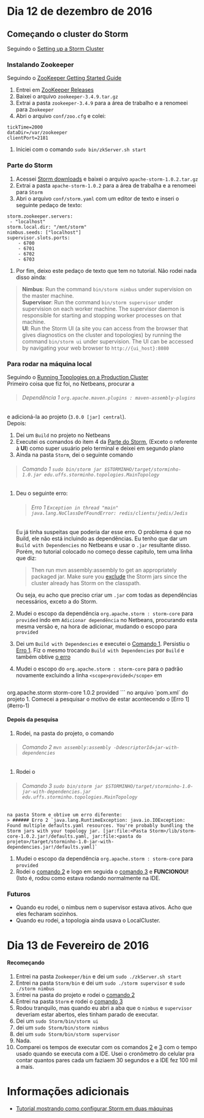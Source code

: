 # Dia 12 de dezembro de 2016
## Começando o cluster do Storm
Seguindo o [Setting up a Storm Cluster](http://storm.apache.org/releases/1.0.1/Setting-up-a-Storm-cluster.html)
### Instalando Zookeeper
Seguindo o [ZooKeeper Getting Started Guide](zookeeper.apache.org/doc/r3.3.3/zookeeperStarted.html#sc_InstallingSingleMode)  
1. Entrei em [ZooKeeper Releases](http://ftp.unicamp.br/pub/apache/zookeeper/)  
1. Baixei o arquivo `zookeeper-3.4.9.tar.gz`
1. Extrai a pasta `zookeeper-3.4.9` para a área de trabalho e a renomeei para `Zookeeper`  
1. Abri o arquivo `conf/zoo.cfg` e colei:
```
tickTime=2000
dataDir=/var/zookeeper
clientPort=2181
```
1. Iniciei com o comando `sudo bin/zkServer.sh start`

### Parte do Storm
1. Acessei [Storm downloads](http://storm.apache.org/downloads.html) e baixei o arquivo `apache-storm-1.0.2.tar.gz`  
1. Extrai a pasta `apache-storm-1.0.2` para a área de trabalha e a renomeei para `Storm`  
1. Abri o arquivo `conf/storm.yaml` com um editor de texto e inseri o seguinte pedaço de texto:
```
storm.zookeeper.servers:
 - "localhost"
storm.local.dir: "/mnt/storm"
nimbus.seeds: ["localhost"]
supervisor.slots.ports:
    - 6700
    - 6701
    - 6702
    - 6703
```
1. Por fim, deixo este pedaço de texto que tem no tutorial. Não rodei nada disso ainda:
>**Nimbus**: Run the command `bin/storm nimbus` under supervision on the master machine.  
>**Supervisor**: Run the command `bin/storm supervisor` under supervision on each worker machine. The supervisor daemon is responsible for starting and stopping worker processes on that machine.  
>**UI**: Run the Storm UI (a site you can access from the browser that gives diagnostics on the cluster and topologies) by running the command `bin/storm ui` under supervision. The UI can be accessed by navigating your web browser to `http://{ui_host}:8080`  

### Para rodar na máquina local
Seguindo o [Running Topologies on a Production Cluster](http://storm.apache.org/releases/0.10.2/Running-topologies-on-a-production-cluster.html)  
Primeiro coisa que fiz foi, no Netbeans, procurar a
> ###### Dependência 1 `org.apache.maven.plugins : maven-assembly-plugins`  

e adicioná-la ao projeto (`3.0.0 [jar] central`).  
Depois:  
1. Dei um `Build` no projeto no Netbeans
1. Executei os comandos do item 4 da [Parte do Storm](#parte-do-storm), (Exceto o referente à **UI**) como super usuário pelo terminal e deixei em segundo plano  
1. Ainda na pasta `Storm`, dei o seguinte comando
> ###### Comando 1 `sudo bin/storm jar $STORMINHO/target/storminho-1.0.jar edu.uffs.storminho.topologies.MainTopology`
1. Deu o seguinte erro:  
    > ###### Erro 1 `Exception in thread "main" java.lang.NoClassDefFoundError: redis/clients/jedis/Jedis`  

    Eu já tinha suspeitas que poderia dar esse erro. O problema é que no Build, ele não está incluindo as dependências. Eu tenho que dar um `Build with Dependencies` no Netbeans e usar o `.jar` resultante disso. Porém, no tutorial colocado no começo desse capítulo, tem uma linha que diz:
    >Then run mvn assembly:assembly to get an appropriately packaged jar. Make sure you [exclude](http://maven.apache.org/plugins/maven-assembly-plugin/examples/single/including-and-excluding-artifacts.html) the Storm jars since the cluster already has Storm on the classpath.  

    Ou seja, eu acho que preciso criar um `.jar` com todas as dependências necessários, exceto a do Storm.  
1. Mudei o escopo da dependência `org.apache.storm : storm-core` para `provided` indo em `Adicionar dependência` no Netbeans, procurando esta mesma versão e, na hora de adicionar, mudando o escopo para `provided`
1. Dei um `Build with Dependencies` e executei o [Comando 1](#comando-1). Persistiu o [Erro 1](#erro-1). Fiz o mesmo trocando `Build with Dependencies` por `Build` e também obtive [o erro](#erro-1)
1. Mudei o escopo do `org.apache.storm : storm-core` para o padrão novamente excluindo a linha `<scope>provided</scope>` em
    ```
<dependency>
    <groupId>org.apache.storm</groupId>
    <artifactId>storm-core</artifactId>
    <version>1.0.2</version>
    <scope>provided</scope>
</dependency>
```
    no arquivo `pom.xml` do projeto
1. Comecei a pesquisar o motivo de estar acontecendo o [Erro 1](#erro-1)

#### Depois da pesquisa
1. Rodei, na pasta do projeto, o comando
> ###### Comando 2 `mvn assembly:assembly -DdescriptorId=jar-with-dependencies`
1. Rodei o
> ###### Comando 3 `sudo bin/storm jar $STORMINHO/target/storminho-1.0-jar-with-dependencies.jar edu.uffs.storminho.topologies.MainTopology`  

    na pasta Storm e obtive um erro diferente:
    > ###### Erro 2 `java.lang.RuntimeException: java.io.IOException: Found multiple defaults.yaml resources. You're probably bundling the Storm jars with your topology jar. [jar:file:<Pasta Storm>/lib/storm-core-1.0.2.jar!/defaults.yaml, jar:file:<pasta do projeto>/target/storminho-1.0-jar-with-dependencies.jar!/defaults.yaml]`

1. Mudei o escopo da dependência `org.apache.storm : storm-core` para `provided`
1. Rodei o [comando 2](#comando-2) e logo em seguida o [comando 3](#comando-3) e **FUNCIONOU!** (Isto é, rodou como estava rodando normalmente na IDE.

### Futuros
- Quando eu rodei, o nimbus nem o supervisor estava ativos. Acho que eles fecharam sozinhos.
- Quando eu rodei, a topologia ainda usava o LocalCluster.

# Dia 13 de Fevereiro de 2016
#### Recomeçando
1. Entrei na pasta `Zookeeper/bin` e dei um `sudo ./zkServer.sh start`
1. Entrei na pasta `Storm/bin` e dei um `sudo ./storm supervisor` e `sudo ./storm nimbus`
1. Entrei na pasta do projeto e rodei o [comando 2](#comando-2)
1. Entrei na pasta `Storm` e rodei o [comando 3](#comando-3)
1. Rodou tranquilo, mas quando eu abri a aba que o `nimbus` e `supervisor` deveriam estar abertos, eles tinham parado de executar.
1. Dei um `sudo Storm/bin/storm ui`
1. dei um `sudo Storm/bin/storm nimbus`
1. dei um `sudo Storm/bin/storm supervisor`
1. Nada.
1. Comparei os tempos de executar com os comandos [2](#comando-2) e [3](#comando-3) com o tempo usado quando se executa com a IDE. Usei o cronômetro do celular pra contar quantos pares cada um faziaem 30 segundos e a IDE fez 100 mil a mais.

# Informações adicionais
- [Tutorial mostrando como configurar Storm em duas máquinas](http://www.allprogrammingtutorials.com/tutorials/setting-up-apache-storm-cluster.php)
